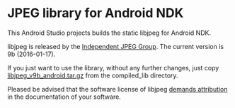 # JPEG library for Android NDK
This Android Studio projects builds the static libjpeg for Android NDK.

libjpeg is released by the [Independent JPEG Group](http://ijg.org/). The current version is 9b (2016-01-17).

If you just want to use the library, without any further changes, just copy [libjpeg_v9b_android.tar.gz](https://github.com/daniellehrner/android_jpeg_lib/blob/master/compiled_lib/libjpeg_v9b_android.tar.gz?raw=true) from the compiled_lib directory.

Pleased be advised that the software license of libjpeg [demands attribution](https://github.com/daniellehrner/android_jpeg_lib/blob/master/app/src/main/jni/README#L107-L109) in the documentation of your software.